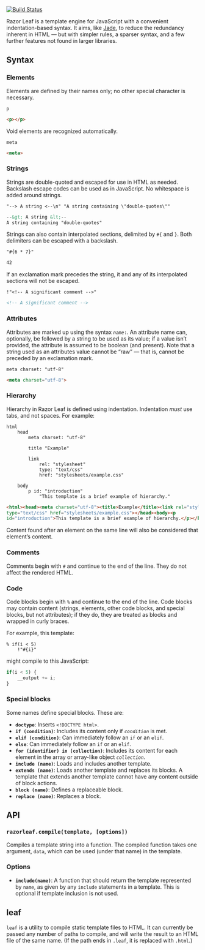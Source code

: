[![Build Status](https://travis-ci.org/charmander/razorleaf.png)](https://travis-ci.org/charmander/razorleaf)

Razor Leaf is a template engine for JavaScript with a convenient
indentation-based syntax. It aims, like [Jade], to reduce the redundancy
inherent in HTML — but with simpler rules, a sparser syntax, and a few further
features not found in larger libraries.

## Syntax

### Elements

Elements are defined by their names only; no other special character is
necessary.

```
p
```

```html
<p></p>
```

Void elements are recognized automatically.

```
meta
```

```html
<meta>
```

### Strings

Strings are double-quoted and escaped for use in HTML as needed. Backslash
escape codes can be used as in JavaScript. No whitespace is added
around strings.

```
"--> A string <--\n" "A string containing \"double-quotes\""
```

```html
--&gt; A string &lt;--
A string containing "double-quotes"
```

Strings can also contain interpolated sections, delimited by `#{` and `}`.
Both delimiters can be escaped with a backslash.

```
"#{6 * 7}"
```

```html
42
```

If an exclamation mark precedes the string, it and any of its interpolated
sections will not be escaped.

```
!"<!-- A significant comment -->"
```

```html
<!-- A significant comment -->
```

### Attributes

Attributes are marked up using the syntax <code><i>name</i>:</code>.
An attribute name can, optionally, be followed by a string to be used as
its value; if a value isn’t provided, the attribute is assumed to be boolean
(and present). Note that a string used as an attributes value cannot be “raw”
— that is, cannot be preceded by an exclamation mark.

```
meta charset: "utf-8"
```

```html
<meta charset="utf-8">
```

### Hierarchy

Hierarchy in Razor Leaf is defined using indentation. Indentation *must* use
tabs, and not spaces. For example:

```
html
	head
		meta charset: "utf-8"

		title "Example"

		link
			rel: "stylesheet"
			type: "text/css"
			href: "stylesheets/example.css"

	body
		p id: "introduction"
			"This template is a brief example of hierarchy."
```

```html
<html><head><meta charset="utf-8"><title>Example</title><link rel="stylesheet"
type="text/css" href="stylesheets/example.css"></head><body><p
id="introduction">This template is a brief example of hierarchy.</p></body></html>
```

Content found after an element on the same line will also be considered that
element’s content.

### Comments

Comments begin with `#` and continue to the end of the line. They do not affect
the rendered HTML.

### Code

Code blocks begin with `%` and continue to the end of the line.
Code blocks may contain content (strings, elements, other code blocks,
and special blocks, but not attributes); if they do, they are treated as blocks
and wrapped in curly braces.

For example, this template:

```
% if(i < 5)
	!"#{i}"
```

might compile to this JavaScript:

```javascript
if(i < 5) {
    __output += i;
}
```

### Special blocks

Some names define special blocks. These are:

- **`doctype`**: Inserts `<!DOCTYPE html>`.
- **`if (condition)`**: Includes its content only if *`condition`* is met.
- **`elif (condition)`**: Can immediately follow an `if` or an `elif`.
- **`else`**: Can immediately follow an `if` or an `elif`.
- **`for (identifier) in (collection)`**: Includes its content for each element
  in the array or array-like object *`collection`*.
- **`include (name)`**: Loads and includes another template.
- **`extends (name)`**: Loads another template and replaces its blocks.
  A template that extends another template cannot have any content
  outside of block actions.
- **`block (name)`**: Defines a replaceable block.
- **`replace (name)`**: Replaces a block.

## API

### `razorleaf.compile(template, [options])`

Compiles a template string into a function. The compiled function takes
one argument, `data`, which can be used (under that name) in the template.

### Options

- **`include(name)`**: A function that should return the template represented
  by `name`, as given by any `include` statements in a template. This is
  optional if template inclusion is not used.

## leaf

`leaf` is a utility to compile static template files to HTML. It can currently
be passed any number of paths to compile, and will write the result to an HTML
file of the same name. (If the path ends in `.leaf`, it is replaced
with `.html`.)

[Jade]: http://jade-lang.com/
